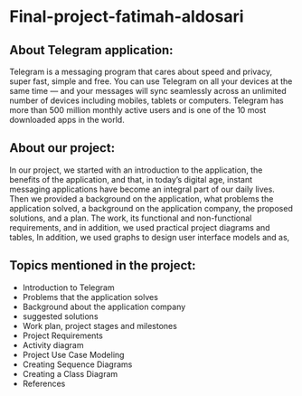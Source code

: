 # Final-project-fatimah-aldosari




## About Telegram  application:

Telegram is a messaging program that cares about speed and privacy, super fast, simple and free. You can use Telegram on all your devices at the same time —
and your messages will sync seamlessly across an unlimited number of devices including mobiles, tablets or computers.
Telegram has more than 500 million monthly active users and is one of the 10 most downloaded apps in the world.


## About our project:

In our project, we started with an introduction to the application, the benefits of the application, and that, in today’s digital age,
instant messaging applications have become an integral part of our daily lives. Then we provided a background on the application,
what problems the application solved, a background on the application company, the proposed solutions, and a plan. The work,
its functional and non-functional requirements, and in addition, we used practical project diagrams and tables, In addition,
we used graphs to design user interface models and as,

## Topics mentioned in the project:

- Introduction to Telegram
- Problems that the application solves
- Background about the application company
- suggested solutions
- Work plan, project stages and milestones
- Project Requirements
- Activity diagram
- Project Use Case Modeling
- Creating Sequence Diagrams
- Creating a Class Diagram 
- References
